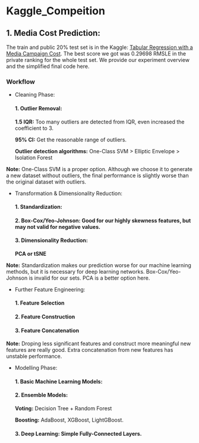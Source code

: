 # Kaggle_Compeition

## 1. Media Cost Prediction: 
The train and public 20% test set is in the Kaggle: [Tabular Regression with a Media Campaign Cost](https://www.kaggle.com/competitions/playground-series-s3e11). The best score we got was 0.29698 RMSLE in the private ranking for the whole test set. We provide our experiment overview and the simplified final code here. 

### Workflow
  * Cleaning Phase:
       #### 1. Outlier Removal:
    **1.5 IQR:** Too many outliers are detected from IQR, even increased the coefficient to 3. 

    **95% CI:** Get the reasonable range of outliers. 

    **Outlier detection algorithms:** One-Class SVM > Elliptic Envelope > Isolation Forest 

**Note:** One-Class SVM is a proper option. Although we choose it to generate a new dataset without outliers, the final performance is slightly worse than the original dataset with outliers. 

   * Transformation & Dimensionality Reduction:

     #### 1. Standardization:
     #### 2. Box-Cox/Yeo-Johnson: Good for our highly skewness features, but may not valid for negative values. 
     #### 3. Dimensionality Reduction:
     **PCA or tSNE** 

**Note:** Standardization makes our prediction worse for our machine learning methods, but it is necessary for deep learning networks. Box-Cox/Yeo-Johnson is invalid for our sets. PCA is a better option here. 

  * Further Feature Engineering:
     #### 1. Feature Selection
     #### 2. Feature Construction
     #### 3. Feature Concatenation

**Note:** Droping less significant features and construct more meaningful new features are really good. Extra concatenation from new features has unstable performance. 

   * Modelling Phase:
     #### 1. Basic Machine Learning Models: 
     #### 2. Ensemble Models: 
     **Voting:** Decision Tree + Random Forest

     **Boosting:** AdaBoost, XGBoost, LightGBoost. 
     #### 3. Deep Learning: Simple Fully-Connected Layers. 